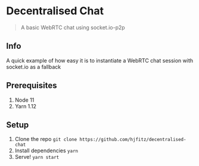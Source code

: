# Decentralised Chat
> A basic WebRTC chat using socket.io-p2p

## Info
A quick example of how easy it is to instantiate a WebRTC chat session with socket.io as a fallback

## Prerequisites
1. Node 11
2. Yarn 1.12

## Setup
1. Clone the repo `git clone https://github.com/hjfitz/decentralised-chat`
2. Install dependencies `yarn`
3. Serve! `yarn start`

